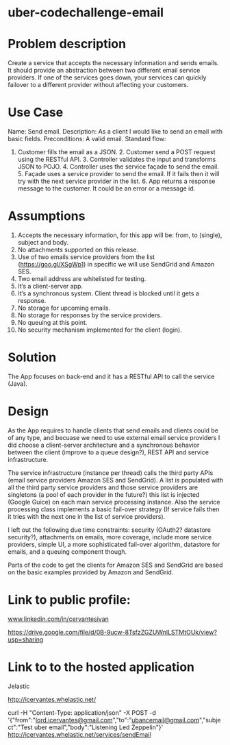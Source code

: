 # uber-codechallenge-email

# Problem description
Create a service that accepts the necessary information and sends emails. It should provide an abstraction between two different email service providers. If one of the services goes down, your services can quickly failover to a different provider without affecting your customers.

# Use Case
Name: Send email.
Description: As a client I would like to send an email with basic fields.
Preconditions: A valid email.
Standard flow: 
1. Customer fills the email as a JSON.
	2. Customer send a POST request using the RESTful API.
	3. Controller validates the input and transforms JSON to POJO.
	4. Controller uses the service façade to send the email.
	5. Façade uses a service provider to send the email. If it fails then it will try with the next service provider in the list.
	6. App returns a response message to the customer. It could be an error or a message id.

# Assumptions
1. Accepts the necessary information, for this app will be: from, to (single), subject and body.
2. No attachments supported on this release.
3. Use of two emails service providers from the list (https://goo.gl/XSgWp1) in specific we will use SendGrid and Amazon SES.
4. Two email address are whitelisted for testing.
5. It’s a client-server app.
6. It’s a synchronous system. Client thread is blocked until it gets a response.
7. No storage for upcoming emails.
8. No storage for responses by the service providers.
9. No queuing at this point.
10. No security mechanism implemented for the client (login). 

# Solution 
The App focuses on back-end and it has a RESTful API to call the service (Java).

# Design
As the App requires to handle clients that send emails and clients could be of any type, and becuase we need to use external email service providers I did choose a client-server architecture and a synchronous behavior between the client (improve to a queue design?), REST API and service infrastructure. 

The service infrastructure (instance per thread) calls the third party APIs (email service providers Amazon SES and SendGrid). A list is populated with all the third party service providers and those service providers are singletons (a pool of each provider in the future?) this list is injected (Google Guice) on each main service processing instance. Also the service processing class implements a basic fail-over strategy (If service fails then it tries with the next one in the list of service providers).  

I left out the following due time constraints: security (OAuth2? datastore security?), attachments on emails, more coverage, include more service providers, simple UI, a more sophisticated fail-over algorithm, datastore for emails, and a queuing component though.

Parts of the code to get the clients for Amazon SES and SendGrid are based on the basic examples provided by Amazon and SendGrid.

# Link to public profile:

www.linkedin.com/in/cervantesivan

https://drive.google.com/file/d/0B-9ucw-8TsfzZGZUWnlLSTMtOUk/view?usp=sharing

# Link to to the hosted application

Jelastic

http://icervantes.whelastic.net/

curl -H "Content-Type: application/json" -X POST -d '{"from":"lord.icervantes@gmail.com","to":"ubancemail@gmail.com","subject":"Test uber email","body":"Listening Led Zeppelin"}' http://icervantes.whelastic.net/services/sendEmail
